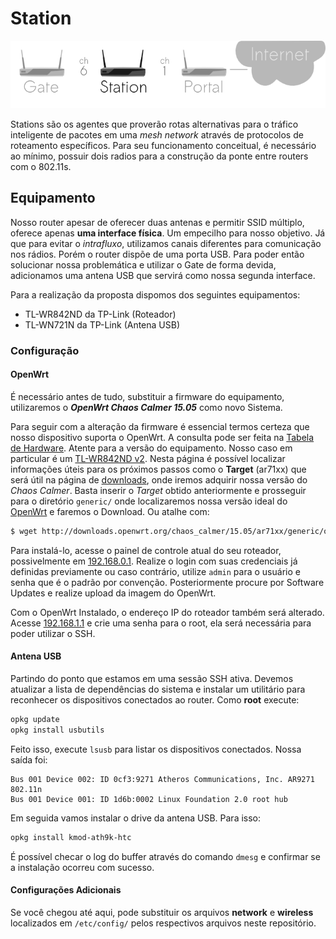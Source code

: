 # Station
![Station](station.png)

Stations são os agentes que proverão rotas alternativas para o tráfico inteligente de pacotes em uma *mesh network* através de protocolos de roteamento específicos. Para seu funcionamento conceitual, é necessário ao mínimo, possuir dois radios para a construção da ponte entre routers com o 802.11s.

## Equipamento
Nosso router apesar de oferecer duas antenas e permitir SSID múltiplo, oferece apenas **uma interface física**. Um empecilho para nosso objetivo. Já que para evitar o *intrafluxo*, utilizamos canais diferentes para comunicação nos rádios. Porém o router dispõe de uma porta USB. Para poder então solucionar nossa problemática e utilizar o Gate de forma devida, adicionamos uma antena USB que servirá como nossa segunda interface.

Para a realização da proposta dispomos dos seguintes equipamentos:
* TL-WR842ND da TP-Link (Roteador)
* TL-WN721N da TP-Link (Antena USB)

### Configuração
#### OpenWrt
É necessário antes de tudo, substituir a firmware do equipamento, utilizaremos o ***OpenWrt Chaos Calmer 15.05*** como novo Sistema.

Para seguir com a alteração da firmware é essencial termos certeza que nosso dispositivo suporta o OpenWrt. A consulta pode ser feita na [Tabela de Hardware](http://wiki.openwrt.org/toh/start). Atente para a versão do equipamento. Nosso caso em particular é um [TL-WR842ND v2](http://wiki.openwrt.org/toh/hwdata/tp-link/tp-link_tl-wr842nd_2). Nesta página é possível localizar informações úteis para os próximos passos como o **Target** (ar71xx) que será útil na página de [downloads](http://downloads.openwrt.org/chaos_calmer/15.05/), onde iremos adquirir nossa versão do *Chaos Calmer*. Basta inserir o *Target* obtido anteriormente e prosseguir para o diretório `generic/` onde localizaremos nossa versão ideal do [OpenWrt](http://downloads.openwrt.org/chaos_calmer/15.05/ar71xx/generic/openwrt-15.05-ar71xx-generic-tl-wr842n-v2-squashfs-factory.bin) e faremos o Download. Ou atalhe com:
```bash
$ wget http://downloads.openwrt.org/chaos_calmer/15.05/ar71xx/generic/openwrt-15.05-ar71xx-generic-tl-wr842n-v2-squashfs-factory.bin
```

Para instalá-lo, acesse o painel de controle atual do seu roteador, possivelmente em [192.168.0.1](http://192.168.0.1/). Realize o login com suas credenciais já definidas previamente ou caso contrário, utilize `admin` para o usuário e senha que é o padrão por convenção. Posteriormente procure por Software Updates e realize upload da imagem do OpenWrt.

Com o OpenWrt Instalado, o endereço IP do roteador também será alterado. Acesse [192.168.1.1](http://192.168.1.1/) e crie uma senha para o root, ela será necessária para poder utilizar o SSH.

#### Antena USB
Partindo do ponto que estamos em uma sessão SSH ativa. Devemos atualizar a lista de dependências do sistema e instalar um utilitário para reconhecer os dispositivos conectados ao router. Como **root** execute:
```bash
opkg update
opkg install usbutils
```
Feito isso, execute `lsusb` para listar os dispositivos conectados. Nossa saída foi:
```
Bus 001 Device 002: ID 0cf3:9271 Atheros Communications, Inc. AR9271 802.11n
Bus 001 Device 001: ID 1d6b:0002 Linux Foundation 2.0 root hub
```
Em seguida vamos instalar o drive da antena USB. Para isso:
```bash
opkg install kmod-ath9k-htc
```
É possível checar o log do buffer através do comando `dmesg` e confirmar se a instalação ocorreu com sucesso.

#### Configurações Adicionais
Se você chegou até aqui, pode substituir os arquivos **network** e **wireless** localizados em `/etc/config/` pelos respectivos arquivos neste repositório.
